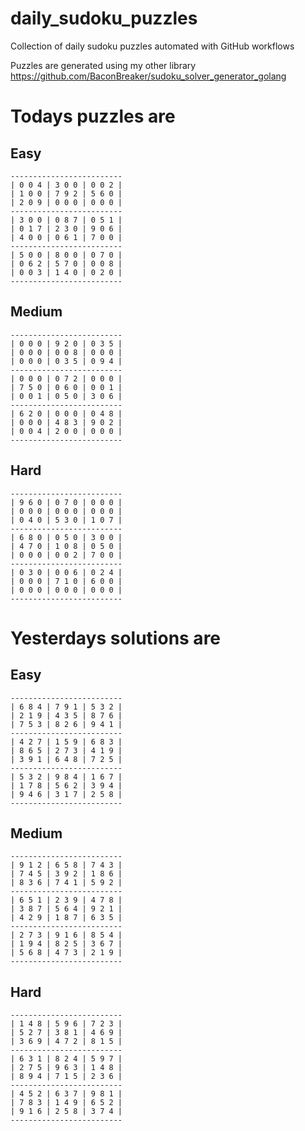 
# daily_sudoku_puzzles 

Collection of daily sudoku puzzles automated with GitHub workflows 

Puzzles are generated using my other library https://github.com/BaconBreaker/sudoku_solver_generator_golang 
 

# Todays puzzles are 

## Easy 

```
-------------------------
| 0 0 4 | 3 0 0 | 0 0 2 | 
| 1 0 0 | 7 9 2 | 5 6 0 | 
| 2 0 9 | 0 0 0 | 0 0 0 | 
-------------------------
| 3 0 0 | 0 8 7 | 0 5 1 | 
| 0 1 7 | 2 3 0 | 9 0 6 | 
| 4 0 0 | 0 6 1 | 7 0 0 | 
-------------------------
| 5 0 0 | 8 0 0 | 0 7 0 | 
| 0 6 2 | 5 7 0 | 0 0 8 | 
| 0 0 3 | 1 4 0 | 0 2 0 | 
-------------------------
```
## Medium 

```
-------------------------
| 0 0 0 | 9 2 0 | 0 3 5 | 
| 0 0 0 | 0 0 8 | 0 0 0 | 
| 0 0 0 | 0 3 5 | 0 9 4 | 
-------------------------
| 0 0 0 | 0 7 2 | 0 0 0 | 
| 7 5 0 | 0 6 0 | 0 0 1 | 
| 0 0 1 | 0 5 0 | 3 0 6 | 
-------------------------
| 6 2 0 | 0 0 0 | 0 4 8 | 
| 0 0 0 | 4 8 3 | 9 0 2 | 
| 0 0 4 | 2 0 0 | 0 0 0 | 
-------------------------
```
## Hard 

```
-------------------------
| 9 6 0 | 0 7 0 | 0 0 0 | 
| 0 0 0 | 0 0 0 | 0 0 0 | 
| 0 4 0 | 5 3 0 | 1 0 7 | 
-------------------------
| 6 8 0 | 0 5 0 | 3 0 0 | 
| 4 7 0 | 1 0 8 | 0 5 0 | 
| 0 0 0 | 0 0 2 | 7 0 0 | 
-------------------------
| 0 3 0 | 0 0 6 | 0 2 4 | 
| 0 0 0 | 7 1 0 | 6 0 0 | 
| 0 0 0 | 0 0 0 | 0 0 0 | 
-------------------------
```
# Yesterdays solutions are 

## Easy 

```
-------------------------
| 6 8 4 | 7 9 1 | 5 3 2 | 
| 2 1 9 | 4 3 5 | 8 7 6 | 
| 7 5 3 | 8 2 6 | 9 4 1 | 
-------------------------
| 4 2 7 | 1 5 9 | 6 8 3 | 
| 8 6 5 | 2 7 3 | 4 1 9 | 
| 3 9 1 | 6 4 8 | 7 2 5 | 
-------------------------
| 5 3 2 | 9 8 4 | 1 6 7 | 
| 1 7 8 | 5 6 2 | 3 9 4 | 
| 9 4 6 | 3 1 7 | 2 5 8 | 
-------------------------
```
## Medium 

```
-------------------------
| 9 1 2 | 6 5 8 | 7 4 3 | 
| 7 4 5 | 3 9 2 | 1 8 6 | 
| 8 3 6 | 7 4 1 | 5 9 2 | 
-------------------------
| 6 5 1 | 2 3 9 | 4 7 8 | 
| 3 8 7 | 5 6 4 | 9 2 1 | 
| 4 2 9 | 1 8 7 | 6 3 5 | 
-------------------------
| 2 7 3 | 9 1 6 | 8 5 4 | 
| 1 9 4 | 8 2 5 | 3 6 7 | 
| 5 6 8 | 4 7 3 | 2 1 9 | 
-------------------------
```
## Hard 

```
-------------------------
| 1 4 8 | 5 9 6 | 7 2 3 | 
| 5 2 7 | 3 8 1 | 4 6 9 | 
| 3 6 9 | 4 7 2 | 8 1 5 | 
-------------------------
| 6 3 1 | 8 2 4 | 5 9 7 | 
| 2 7 5 | 9 6 3 | 1 4 8 | 
| 8 9 4 | 7 1 5 | 2 3 6 | 
-------------------------
| 4 5 2 | 6 3 7 | 9 8 1 | 
| 7 8 3 | 1 4 9 | 6 5 2 | 
| 9 1 6 | 2 5 8 | 3 7 4 | 
-------------------------
```
